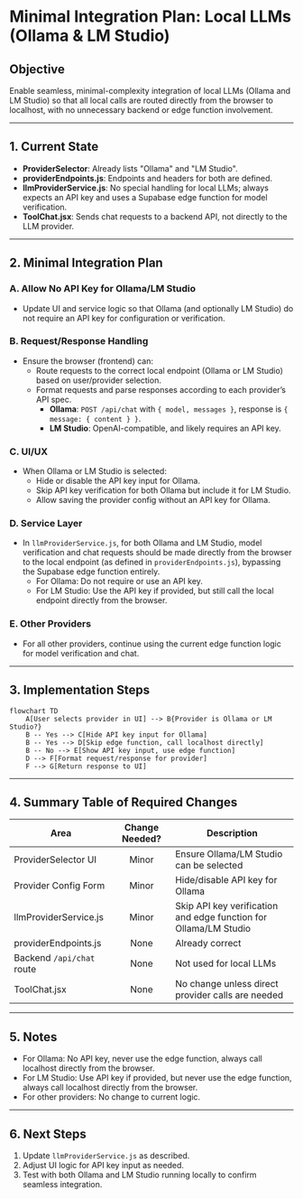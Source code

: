 # Minimal Integration Plan: Local LLMs (Ollama & LM Studio)

## Objective

Enable seamless, minimal-complexity integration of local LLMs (Ollama and LM Studio) so that all local calls are routed directly from the browser to localhost, with no unnecessary backend or edge function involvement.

---

## 1. Current State

- **ProviderSelector**: Already lists "Ollama" and "LM Studio".
- **providerEndpoints.js**: Endpoints and headers for both are defined.
- **llmProviderService.js**: No special handling for local LLMs; always expects an API key and uses a Supabase edge function for model verification.
- **ToolChat.jsx**: Sends chat requests to a backend API, not directly to the LLM provider.

---

## 2. Minimal Integration Plan

### A. Allow No API Key for Ollama/LM Studio
- Update UI and service logic so that Ollama (and optionally LM Studio) do not require an API key for configuration or verification.

### B. Request/Response Handling
- Ensure the browser (frontend) can:
  - Route requests to the correct local endpoint (Ollama or LM Studio) based on user/provider selection.
  - Format requests and parse responses according to each provider’s API spec.
    - **Ollama**: `POST /api/chat` with `{ model, messages }`, response is `{ message: { content } }`.
    - **LM Studio**: OpenAI-compatible, and likely requires an API key.

### C. UI/UX
- When Ollama or LM Studio is selected:
  - Hide or disable the API key input for Ollama.
  - Skip API key verification for both Ollama but include it for LM Studio.
  - Allow saving the provider config without an API key for Ollama.

### D. Service Layer
- In `llmProviderService.js`, for both Ollama and LM Studio, model verification and chat requests should be made directly from the browser to the local endpoint (as defined in `providerEndpoints.js`), bypassing the Supabase edge function entirely.
  - For Ollama: Do not require or use an API key.
  - For LM Studio: Use the API key if provided, but still call the local endpoint directly from the browser.

### E. Other Providers
- For all other providers, continue using the current edge function logic for model verification and chat.

---

## 3. Implementation Steps

```mermaid
flowchart TD
    A[User selects provider in UI] --> B{Provider is Ollama or LM Studio?}
    B -- Yes --> C[Hide API key input for Ollama]
    B -- Yes --> D[Skip edge function, call localhost directly]
    B -- No --> E[Show API key input, use edge function]
    D --> F[Format request/response for provider]
    F --> G[Return response to UI]
```

---

## 4. Summary Table of Required Changes

| Area                        | Change Needed? | Description                                                                 |
|-----------------------------|:-------------:|----------------------------------------------------------------------------|
| ProviderSelector UI         |   Minor       | Ensure Ollama/LM Studio can be selected                                    |
| Provider Config Form        |   Minor       | Hide/disable API key for Ollama                                            |
| llmProviderService.js       |   Minor       | Skip API key verification and edge function for Ollama/LM Studio           |
| providerEndpoints.js        |   None        | Already correct                                                            |
| Backend `/api/chat` route   |   None        | Not used for local LLMs                                                    |
| ToolChat.jsx                |   None        | No change unless direct provider calls are needed                          |

---

## 5. Notes

- For Ollama: No API key, never use the edge function, always call localhost directly from the browser.
- For LM Studio: Use API key if provided, but never use the edge function, always call localhost directly from the browser.
- For other providers: No change to current logic.

---

## 6. Next Steps

1. Update `llmProviderService.js` as described.
2. Adjust UI logic for API key input as needed.
3. Test with both Ollama and LM Studio running locally to confirm seamless integration.